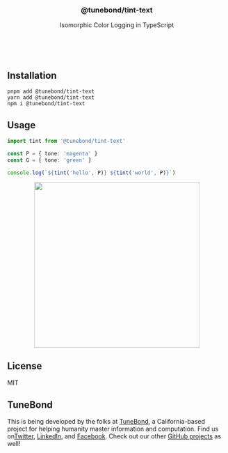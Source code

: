 <br/>
<br/>
<br/>
<br/>
<br/>
<br/>
<br/>

<h3 align='center'>@tunebond/tint-text</h3>
<p align='center'>
  Isomorphic Color Logging in TypeScript
</p>

<br/>
<br/>
<br/>

## Installation

```
pnpm add @tunebond/tint-text
yarn add @tunebond/tint-text
npm i @tunebond/tint-text
```

## Usage

```ts
import tint from '@tunebond/tint-text'

const P = { tone: 'magenta' }
const G = { tone: 'green' }

console.log(`${tint('hello', P)} ${tint('world', P)}`)
```

<p align='center'>
  <img src='https://github.com/tunebond/tint-text.js/blob/make/view/tint.png?raw=true' width='380'/>
</p>

## License

MIT

## TuneBond

This is being developed by the folks at [TuneBond](https://tune.bond), a
California-based project for helping humanity master information and
computation. Find us on[Twitter](https://twitter.com/tunebond),
[LinkedIn](https://www.linkedin.com/company/tunebond), and
[Facebook](https://www.facebook.com/tunebond). Check out our other
[GitHub projects](https://github.com/tunebond) as well!
